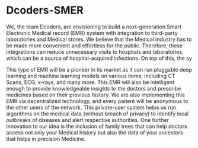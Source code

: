 # Dcoders-SMER

We, the team Dcoders, are envisioning to build a next-generation Smart Electronic Medical record (EMR) system with integration to third-party laboratories and Medical stores. We believe that the Medical industry has to be made more convenient and effortless for the public. Therefore, these integrations can reduce unnecessary visits to hospitals and laboratories, which can be a source of hospital-acquired infections. On top of this, the sy

This type of EMR will be a pioneer in its market as it can run pluggable deep learning and machine learning models on various items, including CT Scans, ECG, x-rays, and many more. This EMR will also be intelligent enough to provide knowledgeable insights to the doctors and prescribe medicines based on their previous history. We are also implementing this EMR via decentralized technology, and every patient will be anonymous to the other users of the network. This private-user system helps us run algorithms on the medical data (without breach of privacy) to identify local outbreaks of diseases and alert respective authorities. One further innovation to our idea is the inclusion of family trees that can help doctors access not only your Medical history but also the data of your ancestors that helps in precision Medicine.

